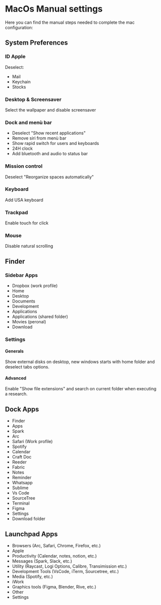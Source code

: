 # MacOs Manual settings

Here you can find the manual steps needed to complete the mac configuration:

## System Preferences

### ID Apple

Deselect:

- Mail
- Keychain
- Stocks

### Desktop & Screensaver

Select the wallpaper and disable screensaver

### Dock and menù bar

- Deselect "Show recent applications"
- Remove siri from menù bar
- Show rapid switch for users and keyboards
- 24H clock
- Add bluetooth and audio to status bar

### Mission control

Deselect "Reorganize spaces automatically"

### Keyboard

Add USA keyboard

### Trackpad

Enable touch for click

### Mouse

Disable natural scrolling

## Finder

### Sidebar Apps

- Dropbox (work profile)
- Home
- Desktop
- Documents
- Development
- Applications
- Applications (shared folder)
- Movies (peronal)
- Download

### Settings

#### Generals

Show external disks on desktop, new windows starts with home folder and deselect tabs options.

#### Advanced

Enable "Show file extensions" and search on current folder when executing a research.

## Dock Apps

- Finder
- Apps
- Spark
- Arc
- Safari (Work profile)
- Spotify
- Calendar
- Craft Doc
- Reeder
- Fabric
- Notes
- Reminder
- Whatsapp
- Sublime
- Vs Code
- SourceTree
- Terminal
- Figma
- Settings
- Download folder

## Launchpad Apps

- Browsers (Arc, Safari, Chrome, Firefox, etc.)
- Apple
- Productivity (Calendar, notes, notion, etc.)
- Messages (Spark, Slack, etc.)
- Utility (Raycast, Logi Options, Calibre, Transimission etc.)
- Development Tools (VsCode, iTerm, Sourcetree, etc.)
- Media (Spotify, etc.)
- iWork
- Graphics tools (Figma, Blender, Rive, etc.)
- Other
- Settings
